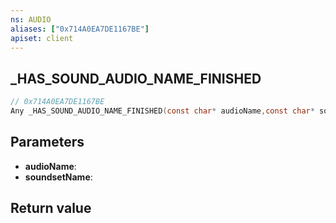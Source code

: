 ```yaml
---
ns: AUDIO
aliases: ["0x714A0EA7DE1167BE"]
apiset: client
---
```

## _HAS_SOUND_AUDIO_NAME_FINISHED

```c
// 0x714A0EA7DE1167BE
Any _HAS_SOUND_AUDIO_NAME_FINISHED(const char* audioName,const char* soundsetName);
```


## Parameters
* **audioName**:
* **soundsetName**:

## Return value